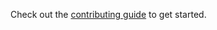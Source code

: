 Check out the [contributing guide](https://github.com/anthonycorletti/snok/blob/main/CONTRIBUTING.md) to get started.
